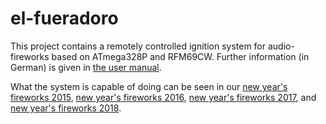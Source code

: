 # el-fueradoro

This project contains a remotely controlled ignition system for audio-fireworks based on ATmega328P and RFM69CW.
Further information (in German) is given in [the user manual](https://rawgit.com/fixxl/el-fueradoro/master/Manual/fueradoro.pdf).

What the system is capable of doing can be seen in our [new year's fireworks 2015](https://vimeo.com/116115628), [new year's fireworks 2016](https://vimeo.com/150594996), [new year's fireworks 2017](https://www.youtube.com/watch?v=Rc5oZRx3s50), and [new year's fireworks 2018](https://www.youtube.com/watch?v=unH9tJSg1mw).
